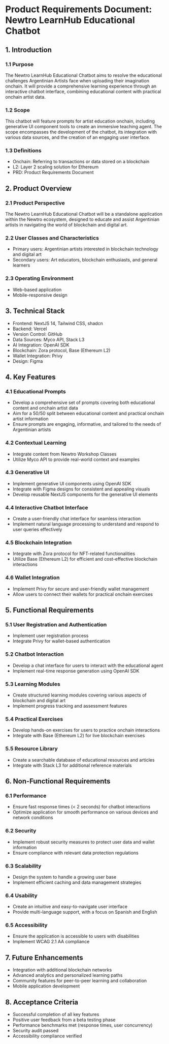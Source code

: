 # Product Requirements Document: Newtro LearnHub Educational Chatbot

## 1. Introduction

### 1.1 Purpose

The Newtro LearnHub Educational Chatbot aims to resolve the educational challenges Argentinian Artists face when uploading their imagination onchain. It will provide a comprehensive learning experience through an interactive chatbot interface, combining educational content with practical onchain artist data.

### 1.2 Scope

This chatbot will feature prompts for artist education onchain, including generative UI component tools to create an immersive teaching agent. The scope encompasses the development of the chatbot, its integration with various data sources, and the creation of an engaging user interface.

### 1.3 Definitions

- Onchain: Referring to transactions or data stored on a blockchain
- L2: Layer 2 scaling solution for Ethereum
- PRD: Product Requirements Document

## 2. Product Overview

### 2.1 Product Perspective

The Newtro LearnHub Educational Chatbot will be a standalone application within the Newtro ecosystem, designed to educate and assist Argentinian artists in navigating the world of blockchain and digital art.

### 2.2 User Classes and Characteristics

- Primary users: Argentinian artists interested in blockchain technology and digital art
- Secondary users: Art educators, blockchain enthusiasts, and general learners

### 2.3 Operating Environment

- Web-based application
- Mobile-responsive design

## 3. Technical Stack

- Frontend: NextJS 14, Tailwind CSS, shadcn
- Backend: Vercel
- Version Control: GitHub
- Data Sources: Myco API, Stack L3
- AI Integration: OpenAI SDK
- Blockchain: Zora protocol, Base (Ethereum L2)
- Wallet Integration: Privy
- Design: Figma

## 4. Key Features

### 4.1 Educational Prompts

- Develop a comprehensive set of prompts covering both educational content and onchain artist data
- Aim for a 50/50 split between educational content and practical onchain artist information
- Ensure prompts are engaging, informative, and tailored to the needs of Argentinian artists

### 4.2 Contextual Learning

- Integrate content from Newtro Workshop Classes
- Utilize Myco API to provide real-world context and examples

### 4.3 Generative UI

- Implement generative UI components using OpenAI SDK
- Integrate with Figma designs for consistent and appealing visuals
- Develop reusable NextJS components for the generative UI elements

### 4.4 Interactive Chatbot Interface

- Create a user-friendly chat interface for seamless interaction
- Implement natural language processing to understand and respond to user queries effectively

### 4.5 Blockchain Integration

- Integrate with Zora protocol for NFT-related functionalities
- Utilize Base (Ethereum L2) for efficient and cost-effective blockchain interactions

### 4.6 Wallet Integration

- Implement Privy for secure and user-friendly wallet management
- Allow users to connect their wallets for practical onchain exercises

## 5. Functional Requirements

### 5.1 User Registration and Authentication

- Implement user registration process
- Integrate Privy for wallet-based authentication

### 5.2 Chatbot Interaction

- Develop a chat interface for users to interact with the educational agent
- Implement real-time response generation using OpenAI SDK

### 5.3 Learning Modules

- Create structured learning modules covering various aspects of blockchain and digital art
- Implement progress tracking and assessment features

### 5.4 Practical Exercises

- Develop hands-on exercises for users to practice onchain interactions
- Integrate with Base (Ethereum L2) for live blockchain exercises

### 5.5 Resource Library

- Create a searchable database of educational resources and articles
- Integrate with Stack L3 for additional reference materials

## 6. Non-Functional Requirements

### 6.1 Performance

- Ensure fast response times (< 2 seconds) for chatbot interactions
- Optimize application for smooth performance on various devices and network conditions

### 6.2 Security

- Implement robust security measures to protect user data and wallet information
- Ensure compliance with relevant data protection regulations

### 6.3 Scalability

- Design the system to handle a growing user base
- Implement efficient caching and data management strategies

### 6.4 Usability

- Create an intuitive and easy-to-navigate user interface
- Provide multi-language support, with a focus on Spanish and English

### 6.5 Accessibility

- Ensure the application is accessible to users with disabilities
- Implement WCAG 2.1 AA compliance

## 7. Future Enhancements

- Integration with additional blockchain networks
- Advanced analytics and personalized learning paths
- Community features for peer-to-peer learning and collaboration
- Mobile application development

## 8. Acceptance Criteria

- Successful completion of all key features
- Positive user feedback from a beta testing phase
- Performance benchmarks met (response times, user concurrency)
- Security audit passed
- Accessibility compliance verified
